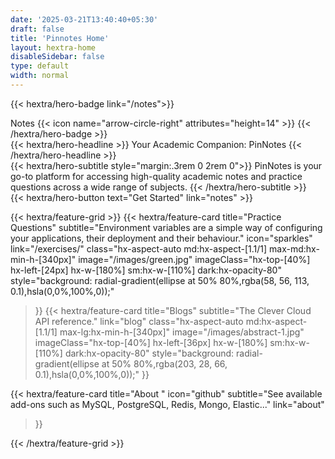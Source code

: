 ```yaml
---
date: '2025-03-21T13:40:40+05:30'
draft: false
title: 'Pinnotes Home'
layout: hextra-home
disableSidebar: false
type: default
width: normal
---
```


<!-- markdownlint-disable MD033 MD034 -->
{{< hextra/hero-badge link="/notes">}}
  <div class="hx-w-2 hx-h-2 hx-rounded-full hx-bg-primary-400"></div>
  Notes
  {{< icon name="arrow-circle-right" attributes="height=14" >}}
{{< /hextra/hero-badge >}}

<div class="hx-mt-6 hx-mb-6">
{{< hextra/hero-headline >}}
  Your Academic Companion: PinNotes
{{< /hextra/hero-headline >}}
</div>

<div class="hx-mb-6">
{{< hextra/hero-subtitle style="margin:.3rem 0 2rem 0">}}
  PinNotes is your go-to platform for accessing high-quality academic notes and practice questions across a wide range of subjects.
{{< /hextra/hero-subtitle >}}
</div>

<div class="hx-mb-12">
{{< hextra/hero-button text="Get Started" link="notes" >}}
</div>

<!-- <div class="hx-mt-6"></div>

{{< cards cols="2">}}
  {{< card link="/" title="Local Image" image="/images/code-2.jpg" subtitle="Raw image under static directory." >}}
  {{< card link="/" title="Local Image" image="/images/orange.jpg" subtitle="Image under assets directory, processed by Hugo." method="Resize" options="600x q80 webp" >}}
{{< /cards >}} -->

<div class="hx-mb-6"></div>

{{< hextra/feature-grid >}}
  {{< hextra/feature-card
    title="Practice Questions"
    subtitle="Environment variables are a simple way of configuring your applications, their deployment and their behaviour."
    icon="sparkles"
    link="/exercises/"
    class="hx-aspect-auto md:hx-aspect-[1.1/1] max-md:hx-min-h-[340px]"
    image="/images/green.jpg"
    imageClass="hx-top-[40%] hx-left-[24px] hx-w-[180%] sm:hx-w-[110%] dark:hx-opacity-80"
    style="background: radial-gradient(ellipse at 50% 80%,rgba(58, 56, 113, 0.1),hsla(0,0%,100%,0));"
  >}}
  {{< hextra/feature-card
    title="Blogs"
    subtitle="The Clever Cloud API reference."
    link="blog"
    class="hx-aspect-auto md:hx-aspect-[1.1/1] max-lg:hx-min-h-[340px]"
    image="/images/abstract-1.jpg"
    imageClass="hx-top-[40%] hx-left-[36px] hx-w-[180%] sm:hx-w-[110%] dark:hx-opacity-80"
    style="background: radial-gradient(ellipse at 50% 80%,rgba(203, 28, 66, 0.1),hsla(0,0%,100%,0));"
  >}}
  
  <!-- {{< hextra/feature-card
    title="Extra Weekly Activites"
    subtitle="See supported languages and how to configure your app to deploy successfully"
    link="doc/applications"
  >}} -->
  <!-- {{< hextra/feature-card
    title="IITM BS Degree Graded Assignments"
    subtitle="See available add-ons such as MySQL, PostgreSQL, Redis, Mongo, Elastic..."
    link="assignments"
  >}} -->
  {{< hextra/feature-card
    title="About "
    icon="github"
    subtitle="See available add-ons such as MySQL, PostgreSQL, Redis, Mongo, Elastic..."
    link="about"
  >}}
  
{{< /hextra/feature-grid >}}